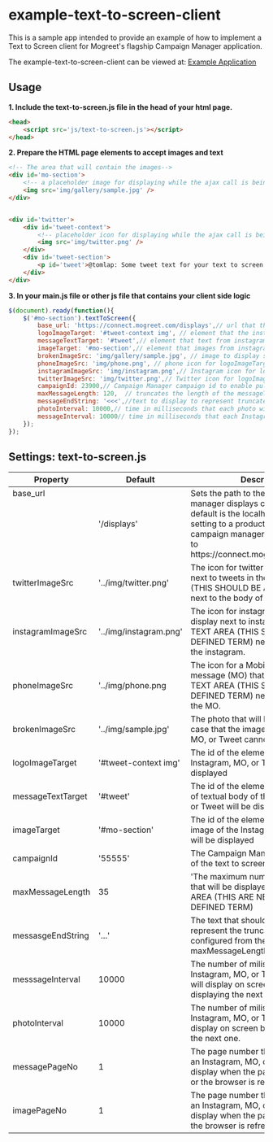 # example-text-to-screen-client #

This is a sample app intended to provide an example of how to implement a Text to Screen client for Mogreet's flagship Campaign Manager application.

The example-text-to-screen-client can be viewed at: [Example Application](http://example-text-to-screen-client.herokuapp.com)

## Usage ##

**1. Include the text-to-screen.js file in the head of your html page.**

```html
<head>
    <script src='js/text-to-screen.js'></script>
</head>
```

**2. Prepare the HTML page elements to accept images and text**
```html
<!-- The area that will contain the images-->
<div id='mo-section'>
    <!-- a placeholder image for displaying while the ajax call is being made -->
    <img src='img/gallery/sample.jpg' />
</div>


<div id='twitter'>
    <div id='tweet-context'>
        <!-- placeholder icon for displaying while the ajax call is being made -->
        <img src='img/twitter.png' />
    </div>
    <div id='tweet-section'>
        <p id='tweet'>@tomlap: Some tweet text for your text to screen client!</p>
    </div>
</div>
```

**3. In your main.js file or other js file that contains your client side logic**

```javascript
$(document).ready(function(){
    $('#mo-section').textToScreen({
        base_url: 'https://connect.mogreet.com/displays',// url that the ajax calls for images and text will be made to.
        logoImageTarget: '#tweet-context img', // element that the instagram, phone or twitter icon will be inserted into
        messageTextTarget: '#tweet',// element that text from instagram, mo or tweet will be inserted into.
        imageTarget: '#mo-section',// element that images from instagram, mo or tweets will be inserted into.
        brokenImageSrc: 'img/gallery/sample.jpg', // image to display so that no broken links appear.
        phoneImageSrc: 'img/phone.png', // phone icon for logoImageTarget element
        instagramImageSrc: 'img/instagram.png',// Instagram icon for logoImageTarget element
        twitterImageSrc: 'img/twitter.png',// Twitter icon for logoImageTarget element
        campaignId: 23900,// Campaign Manager campaign id to enable pulling content from the correct event.
        maxMessageLength: 120,  // truncates the length of the messageTextTarget to this number of characters.
        messageEndString: '<<<',//text to display to represent truncated text in the messageTextTarget element
        photoInterval: 10000,// time in milliseconds that each photo will display
        messageInterval: 10000// time in milliseconds that each Instagram, MO, or Tweet text will display
    });
});
```

## Settings: text-to-screen.js ##

<table width=500 >
  <thead>
    <tr>
      <th>Property</th>
      <th>Default</th>
      <th width=80%>Description</th>
    </tr>
  </thead>
  <tbody>
    <tr>
      <td style='vertical-align:top;'>base_url</td>
      <td>'/displays'</td>
      <td>Sets the path to the campaign manager displays controller.  The default is the localhost server
      For setting to a production url in the campaign manager set the base_url to https://connect.mogreet.com/displays
      </td>
    </tr>
    <tr>
      <td>twitterImageSrc</td>
      <td>'../img/twitter.png'</td>
      <td>The icon for twitter that will display next to tweets in the TEXT AREA (THIS SHOULD BE A DEFINED TERM) next to 
      the body of the tweet</td>
    </tr>
    <tr>
      <td>instagramImageSrc</td>
      <td>'../img/instagram.png'</td>
      <td>The icon for instagram that will display next to instagrams in the TEXT AREA (THIS SHOULD BE A DEFINED TERM) 
      next to the body of the instagram.
      </td>
    </tr>
    <tr>
      <td>phoneImageSrc</td>
      <td>'../img/phone.png</td>
      <td>
        The icon for a Mobile Originated message (MO) that will display in the TEXT AREA (THIS SHOULD BE A DEFINED
        TERM) next to the body of the MO.
      </td>
    </tr>
    <tr>
      <td>brokenImageSrc</td>
      <td>'../img/sample.jpg'</td>
      <td>
        The photo that will be displayed in the case that the image for an Instagram, MO, or Tweet cannot be
        retrieved.
      </td>
    </tr>
    <tr>
      <td>logoImageTarget</td>
      <td>'#tweet-context img'</td>
      <td>The id of the element where the Instagram, MO, or Twitter icon will be displayed</td>
    </tr>
    <tr>
      <td>messageTextTarget</td>
      <td>'#tweet'</td>
      <td>The id of the element where the body of textual body of the Instagram, MO, or Tweet will be displayed</td>
    </tr>
    <tr>
      <td>imageTarget</td>
      <td>'#mo-section'</td>
      <td>The id of the element where the image of the Instagram, MO, or Tweet will be displayed</td>
    </tr>
    <tr>
      <td>campaignId</td>
      <td>'55555'</td>
      <td>The Campaign Manager campaign_id of the text to screen campaign</td>
    </tr>
    <tr>
      <td>maxMessageLength</td>
      <td>35</td>
      <td>
        'The maximum number of characters that will be displayed in the TEXT AREA (THIS ARE NEEDS TO BE A DEFINED
        TERM)
      </td>
    </tr>
    <tr>
      <td>messasgeEndString</td>
      <td>'...'</td>
      <td>
        The text that should be displayed to represent the truncated text configured from the 
        maxMessageLength setting
      </td>
    </tr>
    <tr>
      <td>messsageInterval</td>
      <td>10000</td>
      <td>
        The number of miliseconds that each Instagram, MO, or Tweet textual body will display on 
        screen before displaying the next one.
      </td>
    </tr>
    <tr>
      <td>photoInterval</td>
      <td>10000</td>
      <td>
        The number of miliseconds that each Instagram, MO, or Tweet image will display on screen
        before displaying the next one.
      </td>
    </tr>
    <tr>
      <td>messagePageNo</td>
      <td>1</td>
      <td>
        The page number that the text from an Instagram, MO, or Tweet will display when the page is first shown 
        or the browser is refreshed.
      </td>
    </tr>
    <tr>
      <td>imagePageNo</td>
      <td>1</td>
      <td>
        The page number that the image from an Instagram, MO, or Tweet will display when the page is first show
        or the browser is refreshed.
      </td>
    </tr>
  </tbody>
</table>


